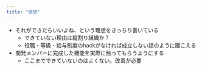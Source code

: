 ```yaml
---
title: "感想"
---
```


- それができたらいいよね、という理想をきっちり書いている
  - できていない理由は縦割り組織か？
  - 役職・等級・給与制度のhackがなければ成立しない話のように聞こえる
- 開発メンバーに完成した機能を実際に触ってもらうようにする
  - ここまでできていないのはよくない。改善が必要

